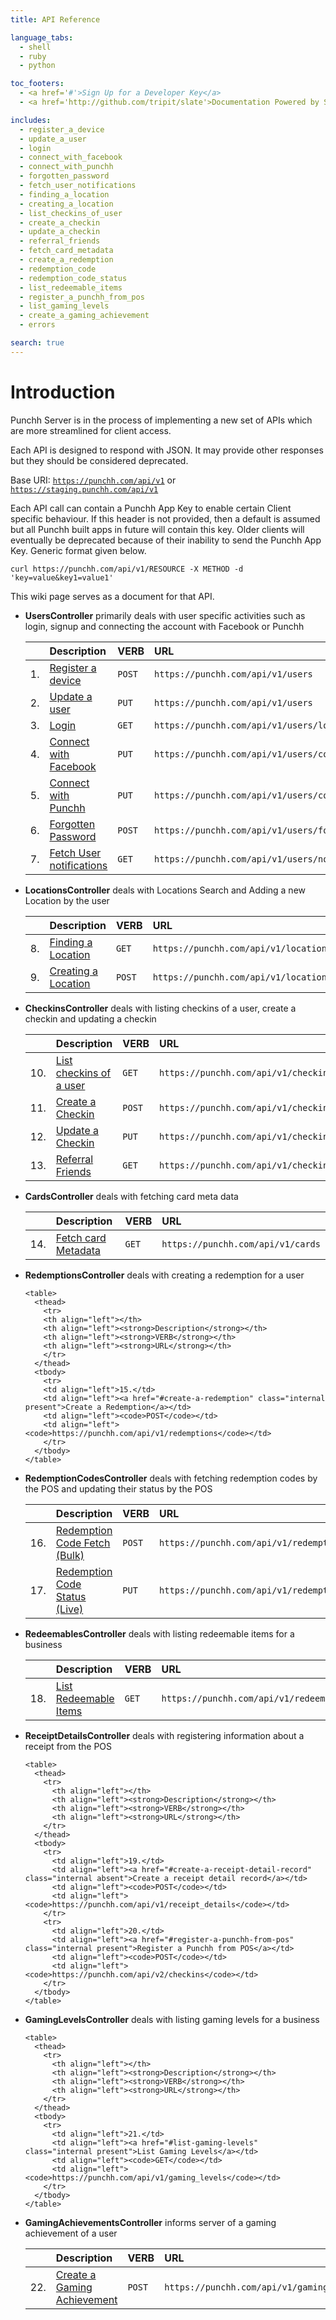 ```yaml
---
title: API Reference

language_tabs:
  - shell
  - ruby
  - python

toc_footers:
  - <a href='#'>Sign Up for a Developer Key</a>
  - <a href='http://github.com/tripit/slate'>Documentation Powered by Slate</a>

includes:
  - register_a_device
  - update_a_user
  - login
  - connect_with_facebook
  - connect_with_punchh
  - forgotten_password
  - fetch_user_notifications
  - finding_a_location
  - creating_a_location
  - list_checkins_of_user
  - create_a_checkin
  - update_a_checkin
  - referral_friends
  - fetch_card_metadata
  - create_a_redemption
  - redemption_code
  - redemption_code_status
  - list_redeemable_items
  - register_a_punchh_from_pos
  - list_gaming_levels
  - create_a_gaming_achievement
  - errors

search: true
---
```


# Introduction

Punchh Server is in the process of implementing a new set of APIs which are more streamlined for client access.

Each API is designed to respond with JSON. It may provide other responses but they should be considered deprecated.

Base URI: [`https://punchh.com/api/v1`](https://punchh.com/api/v1) or [`https://staging.punchh.com/api/v1`](https://staging.punchh.com/api/v1)


Each API call can contain a Punchh App Key to enable certain Client specific behaviour. If this header is not provided, then a default is assumed but all Punchh built apps in future will contain this key. Older clients will eventually be deprecated because of their inability to send the Punchh App Key. Generic format given below.

`curl https://punchh.com/api/v1/RESOURCE -X METHOD -d 'key=value&key1=value1'`

This wiki page serves as a document for that API.

<ul>
  <li>
    <p>
      <strong>UsersController</strong> primarily deals with user specific activities such as login, signup and connecting the account with Facebook or Punchh
    </p>
    <table>
      <thead>
        <tr>
          <th align="left"></th>
          <th align="left"><strong>Description</strong></th>
          <th align="left"><strong>VERB</strong></th>
          <th align="left"><strong>URL</strong></th>
        </tr>
      </thead>
      <tbody>
        <tr>
          <td align="left">1.</td>
          <td align="left"><a href="#register-a-device" class="internal present">Register a device</a></td>
          <td align="left"><code>POST</code></td>
          <td align="left"><code>https://punchh.com/api/v1/users</code></td>
        </tr>
        <tr>
          <td align="left">2.</td>
          <td align="left"><a href="#update-a-user" class="internal present">Update a user</a></td>
          <td align="left"><code>PUT</code></td>
          <td align="left"><code>https://punchh.com/api/v1/users</code></td>
        </tr>
        <tr>
          <td align="left">3.</td>
          <td align="left"><a href="#login" class="internal present">Login</a></td>
          <td align="left"><code>GET</code></td>
          <td align="left"><code>https://punchh.com/api/v1/users/login</code></td>
        </tr>
        <tr>
          <td align="left">4.</td>
          <td align="left"><a href="#connect-with-facebook" class="internal present">Connect with Facebook</a></td>
          <td align="left"><code>PUT</code></td>
          <td align="left"><code>https://punchh.com/api/v1/users/connect_with_facebook</code></td>
        </tr>
        <tr>
          <td align="left">5.</td>
          <td align="left"><a href="#connect-with-punchh" class="internal present">Connect with Punchh</a></td>
          <td align="left"><code>PUT</code></td>
          <td align="left"><code>https://punchh.com/api/v1/users/connect_with_punchh</code></td>
        </tr>
        <tr>
          <td align="left">6.</td>
          <td align="left"><a href="#forgotten-password" class="internal present">Forgotten Password</a></td>
          <td align="left"><code>POST</code></td>
          <td align="left"><code>https://punchh.com/api/v1/users/forgot_password</code></td>
        </tr>
        <tr>
          <td align="left">7.</td>
          <td align="left"><a href="#fetch-user-notifications" class="internal present">Fetch User notifications</a></td>
          <td align="left"><code>GET</code></td>
          <td align="left"><code>https://punchh.com/api/v1/users/notifications</code></td>
        </tr>
      </tbody>
    </table>
  </li>
  <li>
    <p>
      <strong>LocationsController</strong> deals with Locations Search and Adding a new Location by the user
    </p>
    <table>
      <thead>
        <tr>
          <th align="left"></th>
          <th align="left"><strong>Description</strong></th>
          <th align="left"><strong>VERB</strong></th>
          <th align="left"><strong>URL</strong></th>
        </tr>
      </thead>
      <tbody>
        <tr>
          <td align="left">8.</td>
          <td align="left"><a href="#finding-a-location" class="internal present">Finding a Location</a></td>
          <td align="left"><code>GET</code></td>
          <td align="left"><code>https://punchh.com/api/v1/locations</code></td>
        </tr>
        <tr>
          <td align="left">9.</td>
          <td align="left"><a href="#creating-a-location" class="internal present">Creating a Location</a></td>
          <td align="left"><code>POST</code></td>
          <td align="left"><code>https://punchh.com/api/v1/locations</code></td>
        </tr>
      </tbody>
    </table>
  </li>
  <li>
    <p><strong>CheckinsController</strong> deals with listing checkins of a user, create a checkin and updating a checkin</p>
    <table>
      <thead>
      <tr>
      <th align="left"></th>
      <th align="left"><strong>Description</strong></th>
      <th align="left"><strong>VERB</strong></th>
      <th align="left"><strong>URL</strong></th>
      </tr>
      </thead>
      <tbody>
        <tr>
        <td align="left">10.</td>
        <td align="left"><a href="#list-checkins-of-a-user" class="internal present">List checkins of a user</a></td>
        <td align="left"><code>GET</code></td>
        <td align="left"><code>https://punchh.com/api/v1/checkins</code></td>
        </tr>
        <tr>
        <td align="left">11.</td>
        <td align="left"><a href="#create-a-checkin" class="internal present">Create a Checkin</a></td>
        <td align="left"><code>POST</code></td>
        <td align="left"><code>https://punchh.com/api/v1/checkins</code></td>
        </tr>
        <tr>
        <td align="left">12.</td>
        <td align="left"><a href="#update-a-checkin" class="internal present">Update a Checkin</a></td>
        <td align="left"><code>PUT</code></td>
        <td align="left"><code>https://punchh.com/api/v1/checkins/:checkin_id</code></td>
        </tr>
        <tr>
        <td align="left">13.</td>
        <td align="left"><a href="#referral-friends" class="internal present">Referral Friends</a></td>
        <td align="left"><code>GET</code></td>
        <td align="left"><code>https://punchh.com/api/v1/checkins/:checkin_id/referral_friends</code></td>
        </tr>
      </tbody>
    </table>
  </li>
  <li>
    <p><strong>CardsController</strong> deals with fetching card meta data</p>
    <table>
      <thead>
        <tr>
          <th align="left"></th>
          <th align="left"><strong>Description</strong></th>
          <th align="left"><strong>VERB</strong></th>
          <th align="left"><strong>URL</strong></th>
        </tr>
      </thead>
      <tbody>
        <tr>
          <td align="left">14.</td>
          <td align="left"><a href="#fetch-card-metadata" class="internal present">Fetch card Metadata</a></td>
          <td align="left"><code>GET</code></td>
          <td align="left"><code>https://punchh.com/api/v1/cards</code></td>
        </tr>
      </tbody>
    </table>
  </li>
  <li>
    <p><strong>RedemptionsController</strong> deals with creating a redemption for a user</p>

    <table>
      <thead>
        <tr>
        <th align="left"></th>
        <th align="left"><strong>Description</strong></th>
        <th align="left"><strong>VERB</strong></th>
        <th align="left"><strong>URL</strong></th>
        </tr>
      </thead>
      <tbody>
        <tr>
        <td align="left">15.</td>
        <td align="left"><a href="#create-a-redemption" class="internal present">Create a Redemption</a></td>
        <td align="left"><code>POST</code></td>
        <td align="left"><code>https://punchh.com/api/v1/redemptions</code></td>
        </tr>
      </tbody>
    </table>
  </li>
  <li>
    <p><strong>RedemptionCodesController</strong> deals with fetching redemption codes by the POS and updating their status by the POS</p>
    <table>
      <thead>
        <tr>
          <th align="left"></th>
          <th align="left"><strong>Description</strong></th>
          <th align="left"><strong>VERB</strong></th>
          <th align="left"><strong>URL</strong></th>
        </tr>
      </thead>
      <tbody>
        <tr>
          <td align="left">16.</td>
          <td align="left"><a href="#redemption-code-fetch-(bulk)" class="internal present">Redemption Code Fetch (Bulk)</a></td>
          <td align="left"><code>POST</code></td>
          <td align="left"><code>https://punchh.com/api/v1/redemptions_codes</code></td>
        </tr>
        <tr>
          <td align="left">17.</td>
          <td align="left"><a href="#redemption-code-status-(live)" class="internal present">Redemption Code Status (Live)</a></td>
          <td align="left"><code>PUT</code></td>
          <td align="left"><code>https://punchh.com/api/v1/redemptions_codes/:id</code></td>
        </tr>
      </tbody>
    </table>
  </li>
  <li>
    <p><strong>RedeemablesController</strong> deals with listing redeemable items for a business</p>
    <table>
      <thead>
        <tr>
          <th align="left"></th>
          <th align="left"><strong>Description</strong></th>
          <th align="left"><strong>VERB</strong></th>
          <th align="left"><strong>URL</strong></th>
        </tr>
      </thead>
      <tbody>
        <tr>
          <td align="left">18.</td>
          <td align="left"><a href="#list-redeemable-items" class="internal present">List Redeemable Items</a></td>
          <td align="left"><code>GET</code></td>
          <td align="left"><code>https://punchh.com/api/v1/redeemables</code></td>
        </tr>
      </tbody>
    </table>
  </li>
  <li>
    <p><strong>ReceiptDetailsController</strong> deals with registering information about a receipt from the POS</p>

    <table>
      <thead>
        <tr>
          <th align="left"></th>
          <th align="left"><strong>Description</strong></th>
          <th align="left"><strong>VERB</strong></th>
          <th align="left"><strong>URL</strong></th>
        </tr>
      </thead>
      <tbody>
        <tr>
          <td align="left">19.</td>
          <td align="left"><a href="#create-a-receipt-detail-record" class="internal absent">Create a receipt detail record</a></td>
          <td align="left"><code>POST</code></td>
          <td align="left"><code>https://punchh.com/api/v1/receipt_details</code></td>
        </tr>
        <tr>
          <td align="left">20.</td>
          <td align="left"><a href="#register-a-punchh-from-pos" class="internal present">Register a Punchh from POS</a></td>
          <td align="left"><code>POST</code></td>
          <td align="left"><code>https://punchh.com/api/v2/checkins</code></td>
        </tr>
      </tbody>
    </table>
  </li>
  <li>
    <p><strong>GamingLevelsController</strong> deals with listing gaming levels for a business</p>

    <table>
      <thead>
        <tr>
          <th align="left"></th>
          <th align="left"><strong>Description</strong></th>
          <th align="left"><strong>VERB</strong></th>
          <th align="left"><strong>URL</strong></th>
        </tr>
      </thead>
      <tbody>
        <tr>
          <td align="left">21.</td>
          <td align="left"><a href="#list-gaming-levels" class="internal present">List Gaming Levels</a></td>
          <td align="left"><code>GET</code></td>
          <td align="left"><code>https://punchh.com/api/v1/gaming_levels</code></td>
        </tr>
      </tbody>
    </table>
  </li>
  <li>
    <p><strong>GamingAchievementsController</strong> informs server of a gaming achievement of a user</p>
    <table>
      <thead>
        <tr>
        <th align="left"></th>
        <th align="left"><strong>Description</strong></th>
        <th align="left"><strong>VERB</strong></th>
        <th align="left"><strong>URL</strong></th>
        </tr>
      </thead>
      <tbody>
        <tr>
        <td align="left">22.</td>
        <td align="left"><a href="#create-a-gaming-achievement" class="internal present">Create a Gaming Achievement</a></td>
        <td align="left"><code>POST</code></td>
        <td align="left"><code>https://punchh.com/api/v1/gaming_achievements</code></td>
        </tr>
      </tbody>
    </table>
  </li>
</ul>


